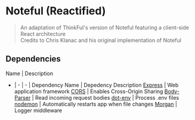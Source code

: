 # Noteful (Reactified)
> An adaptation of ThinkFul's version of Noteful featuring a client-side React architecture\
> Credits to Chris Klanac and his original implementation of Noteful

## Dependencies
Name | Description
- | - | - |
Dependency Name | Depedency Description 
[Express](https://expressjs.com) | Web application framework 
[CORS](https://www.npmjs.com/package/cors) | Enables Cross-Origin Sharing 
[Body-Parser](https://www.npmjs.com/package/body-parser) | Read incoming request bodies
[dot-env](https://www.npmjs.com/package/dot-env) | Process .env files
[nodemon](https://www.npmjs.com/package/nodemon) | Automatically restarts app when file changes
[Morgan](https://www.npmjs.com/package/morgan) | Logger middleware

